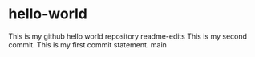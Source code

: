 # hello-world
This is my github hello world repository
readme-edits
This is my second commit.
This is my first commit statement.
main
